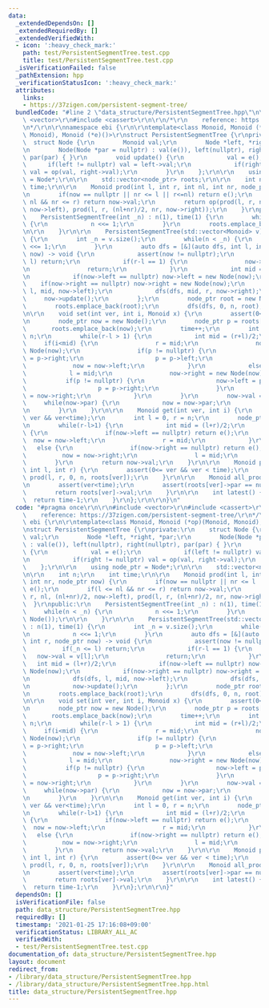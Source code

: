 ```yaml
---
data:
  _extendedDependsOn: []
  _extendedRequiredBy: []
  _extendedVerifiedWith:
  - icon: ':heavy_check_mark:'
    path: test/PersistentSegmentTree.test.cpp
    title: test/PersistentSegmentTree.test.cpp
  _isVerificationFailed: false
  _pathExtension: hpp
  _verificationStatusIcon: ':heavy_check_mark:'
  attributes:
    links:
    - https://37zigen.com/persistent-segment-tree/
  bundledCode: "#line 2 \"data_structure/PersistentSegmentTree.hpp\"\n\r\n#include\
    \ <vector>\r\n#include <cassert>\r\n\r\n/*\r\n    reference: https://37zigen.com/persistent-segment-tree/\r\
    \n*/\r\n\r\nnamespace ebi {\r\n\r\ntemplate<class Monoid, Monoid (*op)(Monoid,\
    \ Monoid), Monoid (*e)()>\r\nstruct PersistentSegmentTree {\r\nprivate:\r\n  \
    \  struct Node {\r\n        Monoid val;\r\n        Node *left, *right, *par;\r\
    \n        Node(Node *par = nullptr) : val(e()), left(nullptr), right(nullptr),\
    \ par(par) { }\r\n        void update() {\r\n            val = e();\r\n      \
    \      if(left != nullptr) val = left->val;\r\n            if(right != nullptr)\
    \ val = op(val, right->val);\r\n        }\r\n    };\r\n\r\n    using node_ptr\
    \ = Node*;\r\n\r\n    std::vector<node_ptr> roots;\r\n\r\n    int n;\r\n    int\
    \ time;\r\n\r\n    Monoid prod(int l, int r, int nl, int nr, node_ptr now) {\r\
    \n        if(now == nullptr || nr <= l || r<=nl) return e();\r\n        if(l <=\
    \ nl && nr <= r) return now->val;\r\n        return op(prod(l, r, nl, (nl+nr)/2,\
    \ now->left), prod(l, r, (nl+nr)/2, nr, now->right));\r\n    }\r\npublic:\r\n\
    \    PersistentSegmentTree(int _n) : n(1), time(1) {\r\n        while(n < _n)\
    \ {\r\n            n <<= 1;\r\n        }\r\n        roots.emplace_back(new Node());\r\
    \n\r\n    }\r\n\r\n    PersistentSegmentTree(std::vector<Monoid> v) : n(1), time(1)\
    \ {\r\n        int _n = v.size();\r\n        while(n < _n) {\r\n            n\
    \ <<= 1;\r\n        }\r\n        auto dfs = [&](auto dfs, int l, int r, node_ptr\
    \ now) -> void {\r\n            assert(now != nullptr);\r\n            if(_n <=\
    \ l) return;\r\n            if(r-l == 1) {\r\n                now->val = v[l];\r\
    \n                return;\r\n            }\r\n            int mid = (l+r)/2;\r\
    \n            if(now->left == nullptr) now->left = new Node(now);\r\n        \
    \    if(now->right == nullptr) now->right = new Node(now);\r\n            dfs(dfs,\
    \ l, mid, now->left);\r\n            dfs(dfs, mid, r, now->right);\r\n       \
    \     now->update();\r\n        };\r\n        node_ptr root = new Node();\r\n\
    \        roots.emplace_back(root);\r\n        dfs(dfs, 0, n, root);\r\n    }\r\
    \n\r\n    void set(int ver, int i, Monoid x) {\r\n        assert(0<= ver && ver<time);\r\
    \n        node_ptr now = new Node();\r\n        node_ptr p = roots[ver];\r\n \
    \       roots.emplace_back(now);\r\n        time++;\r\n        int l = 0, r =\
    \ n;\r\n        while(r-l > 1) {\r\n            int mid = (r+l)/2;\r\n       \
    \     if(i<mid) {\r\n                r = mid;\r\n                now->left = new\
    \ Node(now);\r\n                if(p != nullptr) {\r\n                    now->right\
    \ = p->right;\r\n                    p = p->left;\r\n                }\r\n   \
    \             now = now->left;\r\n            }\r\n            else {\r\n    \
    \            l = mid;\r\n                now->right = new Node(now);\r\n     \
    \           if(p != nullptr) {\r\n                    now->left = p->left;\r\n\
    \                    p = p->right;\r\n                }\r\n                now\
    \ = now->right;\r\n            }\r\n        }\r\n        now->val = x;\r\n   \
    \     while(now->par) {\r\n            now = now->par;\r\n            now->update();\r\
    \n        }\r\n    }\r\n\r\n    Monoid get(int ver, int i) {\r\n        assert(0<=\
    \ ver && ver<time);\r\n        int l = 0, r = n;\r\n        node_ptr now = roots[ver];\r\
    \n        while(r-l>1) {\r\n            int mid = (l+r)/2;\r\n            if(i<mid)\
    \ {\r\n                if(now->left == nullptr) return e();\r\n              \
    \  now = now->left;\r\n                r = mid;\r\n            }\r\n         \
    \   else {\r\n                if(now->right == nullptr) return e();\r\n      \
    \          now = now->right;\r\n                l = mid;\r\n            }\r\n\
    \        }\r\n        return now->val;\r\n    }\r\n\r\n    Monoid prod(int ver,\
    \ int l, int r) {\r\n        assert(0<= ver && ver < time);\r\n        return\
    \ prod(l, r, 0, n, roots[ver]);\r\n    }\r\n\r\n    Monoid all_prod(int ver) {\r\
    \n        assert(ver<time);\r\n        assert(roots[ver]->par == nullptr);\r\n\
    \        return roots[ver]->val;\r\n    }\r\n\r\n    int latest() {\r\n      \
    \  return time-1;\r\n    }\r\n};\r\n\r\n}\n"
  code: "#pragma once\r\n\r\n#include <vector>\r\n#include <cassert>\r\n\r\n/*\r\n\
    \    reference: https://37zigen.com/persistent-segment-tree/\r\n*/\r\n\r\nnamespace\
    \ ebi {\r\n\r\ntemplate<class Monoid, Monoid (*op)(Monoid, Monoid), Monoid (*e)()>\r\
    \nstruct PersistentSegmentTree {\r\nprivate:\r\n    struct Node {\r\n        Monoid\
    \ val;\r\n        Node *left, *right, *par;\r\n        Node(Node *par = nullptr)\
    \ : val(e()), left(nullptr), right(nullptr), par(par) { }\r\n        void update()\
    \ {\r\n            val = e();\r\n            if(left != nullptr) val = left->val;\r\
    \n            if(right != nullptr) val = op(val, right->val);\r\n        }\r\n\
    \    };\r\n\r\n    using node_ptr = Node*;\r\n\r\n    std::vector<node_ptr> roots;\r\
    \n\r\n    int n;\r\n    int time;\r\n\r\n    Monoid prod(int l, int r, int nl,\
    \ int nr, node_ptr now) {\r\n        if(now == nullptr || nr <= l || r<=nl) return\
    \ e();\r\n        if(l <= nl && nr <= r) return now->val;\r\n        return op(prod(l,\
    \ r, nl, (nl+nr)/2, now->left), prod(l, r, (nl+nr)/2, nr, now->right));\r\n  \
    \  }\r\npublic:\r\n    PersistentSegmentTree(int _n) : n(1), time(1) {\r\n   \
    \     while(n < _n) {\r\n            n <<= 1;\r\n        }\r\n        roots.emplace_back(new\
    \ Node());\r\n\r\n    }\r\n\r\n    PersistentSegmentTree(std::vector<Monoid> v)\
    \ : n(1), time(1) {\r\n        int _n = v.size();\r\n        while(n < _n) {\r\
    \n            n <<= 1;\r\n        }\r\n        auto dfs = [&](auto dfs, int l,\
    \ int r, node_ptr now) -> void {\r\n            assert(now != nullptr);\r\n  \
    \          if(_n <= l) return;\r\n            if(r-l == 1) {\r\n             \
    \   now->val = v[l];\r\n                return;\r\n            }\r\n         \
    \   int mid = (l+r)/2;\r\n            if(now->left == nullptr) now->left = new\
    \ Node(now);\r\n            if(now->right == nullptr) now->right = new Node(now);\r\
    \n            dfs(dfs, l, mid, now->left);\r\n            dfs(dfs, mid, r, now->right);\r\
    \n            now->update();\r\n        };\r\n        node_ptr root = new Node();\r\
    \n        roots.emplace_back(root);\r\n        dfs(dfs, 0, n, root);\r\n    }\r\
    \n\r\n    void set(int ver, int i, Monoid x) {\r\n        assert(0<= ver && ver<time);\r\
    \n        node_ptr now = new Node();\r\n        node_ptr p = roots[ver];\r\n \
    \       roots.emplace_back(now);\r\n        time++;\r\n        int l = 0, r =\
    \ n;\r\n        while(r-l > 1) {\r\n            int mid = (r+l)/2;\r\n       \
    \     if(i<mid) {\r\n                r = mid;\r\n                now->left = new\
    \ Node(now);\r\n                if(p != nullptr) {\r\n                    now->right\
    \ = p->right;\r\n                    p = p->left;\r\n                }\r\n   \
    \             now = now->left;\r\n            }\r\n            else {\r\n    \
    \            l = mid;\r\n                now->right = new Node(now);\r\n     \
    \           if(p != nullptr) {\r\n                    now->left = p->left;\r\n\
    \                    p = p->right;\r\n                }\r\n                now\
    \ = now->right;\r\n            }\r\n        }\r\n        now->val = x;\r\n   \
    \     while(now->par) {\r\n            now = now->par;\r\n            now->update();\r\
    \n        }\r\n    }\r\n\r\n    Monoid get(int ver, int i) {\r\n        assert(0<=\
    \ ver && ver<time);\r\n        int l = 0, r = n;\r\n        node_ptr now = roots[ver];\r\
    \n        while(r-l>1) {\r\n            int mid = (l+r)/2;\r\n            if(i<mid)\
    \ {\r\n                if(now->left == nullptr) return e();\r\n              \
    \  now = now->left;\r\n                r = mid;\r\n            }\r\n         \
    \   else {\r\n                if(now->right == nullptr) return e();\r\n      \
    \          now = now->right;\r\n                l = mid;\r\n            }\r\n\
    \        }\r\n        return now->val;\r\n    }\r\n\r\n    Monoid prod(int ver,\
    \ int l, int r) {\r\n        assert(0<= ver && ver < time);\r\n        return\
    \ prod(l, r, 0, n, roots[ver]);\r\n    }\r\n\r\n    Monoid all_prod(int ver) {\r\
    \n        assert(ver<time);\r\n        assert(roots[ver]->par == nullptr);\r\n\
    \        return roots[ver]->val;\r\n    }\r\n\r\n    int latest() {\r\n      \
    \  return time-1;\r\n    }\r\n};\r\n\r\n}"
  dependsOn: []
  isVerificationFile: false
  path: data_structure/PersistentSegmentTree.hpp
  requiredBy: []
  timestamp: '2021-01-25 17:16:08+09:00'
  verificationStatus: LIBRARY_ALL_AC
  verifiedWith:
  - test/PersistentSegmentTree.test.cpp
documentation_of: data_structure/PersistentSegmentTree.hpp
layout: document
redirect_from:
- /library/data_structure/PersistentSegmentTree.hpp
- /library/data_structure/PersistentSegmentTree.hpp.html
title: data_structure/PersistentSegmentTree.hpp
---
```

